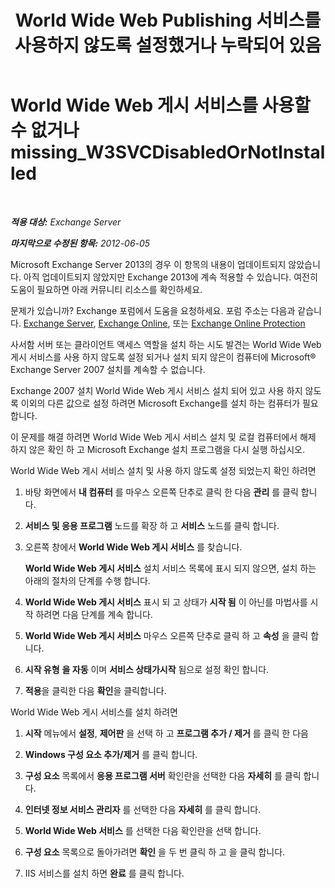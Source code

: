 ﻿---
title: 'World Wide Web Publishing 서비스를 사용하지 않도록 설정했거나 누락되어 있음'
TOCTitle: World Wide Web 게시 서비스를 사용할 수 없거나 missing_W3SVCDisabledOrNotInstalled
ms:assetid: 2d26d778-ddf1-4225-b5e2-f6b49d819c94
ms:mtpsurl: https://technet.microsoft.com/ko-kr/library/ms.exch.setupreadiness.w3svcdisabledornotinstalled(v=EXCHG.150)
ms:contentKeyID: 50482767
ms.date: 05/22/2018
mtps_version: v=EXCHG.150
ms.translationtype: MT
---

# World Wide Web 게시 서비스를 사용할 수 없거나 missing\_W3SVCDisabledOrNotInstalled

 

_**적용 대상:** Exchange Server_

_**마지막으로 수정된 항목:** 2012-06-05_

Microsoft Exchange Server 2013의 경우 이 항목의 내용이 업데이트되지 않았습니다. 아직 업데이트되지 않았지만 Exchange 2013에 계속 적용할 수 있습니다. 여전히 도움이 필요하면 아래 커뮤니티 리소스를 확인하세요.

문제가 있습니까? Exchange 포럼에서 도움을 요청하세요. 포럼 주소는 다음과 같습니다. [Exchange Server](https://go.microsoft.com/fwlink/p/?linkid=60612), [Exchange Online](https://go.microsoft.com/fwlink/p/?linkid=267542), 또는 [Exchange Online Protection](https://go.microsoft.com/fwlink/p/?linkid=285351)

사서함 서버 또는 클라이언트 액세스 역할을 설치 하는 시도 발견는 World Wide Web 게시 서비스를 사용 하지 않도록 설정 되거나 설치 되지 않은이 컴퓨터에 Microsoft® Exchange Server 2007 설치를 계속할 수 없습니다.

Exchange 2007 설치 World Wide Web 게시 서비스 설치 되어 있고 사용 하지 않도록 이외의 다른 값으로 설정 하려면 Microsoft Exchange를 설치 하는 컴퓨터가 필요 합니다.

이 문제를 해결 하려면 World Wide Web 게시 서비스 설치 및 로컬 컴퓨터에서 해제 하지 않은 확인 하 고 Microsoft Exchange 설치 프로그램을 다시 실행 하십시오.

World Wide Web 게시 서비스 설치 및 사용 하지 않도록 설정 되었는지 확인 하려면

1.  바탕 화면에서 **내 컴퓨터** 를 마우스 오른쪽 단추로 클릭 한 다음 **관리** 를 클릭 합니다.

2.  **서비스 및 응용 프로그램** 노드를 확장 하 고 **서비스** 노드를 클릭 합니다.

3.  오른쪽 창에서 **World Wide Web 게시 서비스** 를 찾습니다.
    
    **World Wide Web 게시 서비스** 설치 서비스 목록에 표시 되지 않으면, 설치 하는 아래의 절차의 단계를 수행 합니다.

4.  **World Wide Web 게시 서비스** 표시 되 고 상태가 **시작 됨** 이 아닌를 마법사를 시작 하려면 다음 단계를 계속 합니다.

5.  **World Wide Web 게시 서비스** 마우스 오른쪽 단추로 클릭 하 고 **속성** 을 클릭 합니다.

6.  **시작 유형** **을 자동** 이며 **서비스 상태가시작** 됨으로 설정 확인 합니다.

7.  **적용**을 클릭한 다음 **확인**을 클릭합니다.

World Wide Web 게시 서비스를 설치 하려면

1.  **시작** 메뉴에서 **설정**, **제어판** 을 선택 하 고 **프로그램 추가 / 제거** 를 클릭 한 다음

2.  **Windows 구성 요소 추가/제거** 를 클릭 합니다.

3.  **구성 요소** 목록에서 **응용 프로그램 서버** 확인란을 선택한 다음 **자세히** 를 클릭 합니다.

4.  **인터넷 정보 서비스 관리자** 를 선택한 다음 **자세히** 를 클릭 합니다.

5.  **World Wide Web 서비스** 를 선택한 다음 확인란을 선택 합니다.

6.  **구성 요소** 목록으로 돌아가려면 **확인** 을 두 번 클릭 하 고 을 클릭 합니다.

7.  IIS 서비스를 설치 하면 **완료** 를 클릭 합니다.

